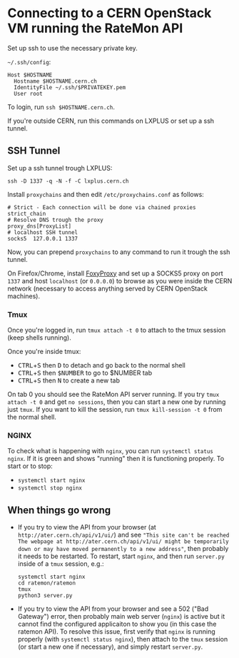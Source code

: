 # Connecting to a CERN OpenStack VM running the RateMon API

Set up ssh to use the necessary private key.

`~/.ssh/config`:

```
Host $HOSTNAME
  Hostname $HOSTNAME.cern.ch
  IdentityFile ~/.ssh/$PRIVATEKEY.pem
  User root
```

To login, run `ssh $HOSTNAME.cern.ch`.

If you're outside CERN, run this commands on LXPLUS or set up a ssh tunnel.

## SSH Tunnel

Set up a ssh tunnel trough LXPLUS:
```
ssh -D 1337 -q -N -f -C lxplus.cern.ch
```

Install `proxychains` and then edit `/etc/proxychains.conf` as follows:

```
# Strict - Each connection will be done via chained proxies
strict_chain
# Resolve DNS trough the proxy
proxy_dns[ProxyList]
# localhost SSH tunnel
socks5  127.0.0.1 1337
```

Now, you can prepend `proxychains` to any command to run it trough the ssh tunnel.

On Firefox/Chrome, install [FoxyProxy](https://addons.mozilla.org/it/firefox/addon/foxyproxy-standard/) and set up a SOCKS5 proxy on port `1337` and host `localhost` (or `0.0.0.0`) to browse as you were inside the CERN network (necessary to access anything served by CERN OpenStack machines).


### Tmux

Once you're logged in, run `tmux attach -t 0` to attach to the tmux session (keep shells running).

Once you're inside tmux:

- <kbd>CTRL</kbd>+<kbd>S</kbd> then <kbd>D</kbd> to detach and go back to the normal shell
- <kbd>CTRL</kbd>+<kbd>S</kbd> then <kbd>$NUMBER</kbd> to go to $NUMBER tab
- <kbd>CTRL</kbd>+<kbd>S</kbd> then <kbd>N</kbd> to create a new tab

On tab 0 you should see the RateMon API server running. If you try `tmux attach -t 0` and get `no sessions`, then you can start a new one by running just `tmux`. If you want to kill the session, run `tmux kill-session -t 0` from the normal shell.

### NGINX

To check what is happening with `nginx`, you can run `systemctl status nginx`. If it is green and shows "running" then it is functioning properly. To start or to stop:
- `systemctl start nginx`
- `systemctl stop nginx`


## When things go wrong

- If you try to view the API from your browser (at `http://ater.cern.ch/api/v1/ui/`) and see `"This site can't be reached The webpage at http://ater.cern.ch/api/v1/ui/ might be temporarily down or may have moved permanently to a new address"`, then probably it needs to be restarted. To restart, start `nginx`, and then run `server.py` inside of a `tmux` session, e.g.:
  ```
  systemctl start nginx
  cd ratemon/ratemon
  tmux
  python3 server.py
  ```
- If you try to view the API from your browser and see a 502 ("Bad Gateway") error, then probably main web server (`nginx`) is active but it cannot find the configured applicaiton to show you (in this case the ratemon API). To resolve this issue, first verify that `nginx` is running properly (with `systemctl status nginx`), then attach to the `tmux` session (or start a new one if necessary), and simply restart `server.py`.

